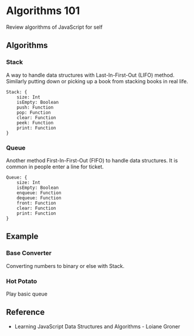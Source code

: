 # Algorithms 101

Review algorithms of JavaScript for self

## Algorithms

### Stack

A way to handle data structures with Last-In-First-Out (LIFO) method. Similarly putting down or picking up a book from stacking books in real life.

```
Stack: {
	size: Int
	isEmpty: Boolean
	push: Function
	pop: Function
	clear: Function
	peek: Function
	print: Function
}
```

### Queue

Another method First-In-First-Out (FIFO) to handle data structures. It is common in people enter a line for ticket.

```
Queue: {
	size: Int
	isEmpty: Boolean
	enqueue: Function
	dequeue: Function
	front: Function
	clear: Function
	print: Function
}
```

## Example

### Base Converter

Converting numbers to binary or else with Stack.

### Hot Potato

Play basic queue

## Reference

- Learning JavaScript Data Structures and Algorithms - Loiane Groner